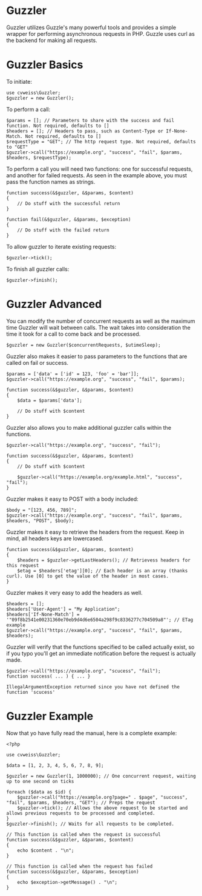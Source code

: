 # Guzzler

Guzzler utilizes Guzzle's many powerful tools and provides a simple wrapper for performing asynchronous requests in PHP. Guzzle uses curl as the backend for making all requests.

# Guzzler Basics

To initiate:

    use cvweiss\Guzzler;
    $guzzler = new Guzzler();

To perform a call:
   
    $params = []; // Parameters to share with the success and fail function. Not required, defaults to []
    $headers = []; // Headers to pass, such as Content-Type or If-None-Match. Not required, defaults to []
    $requestType = "GET"; // The http request type. Not required, defaults to "GET"
    $guzzler->call("https://example.org", "success", "fail", $params, $headers, $requestType);

To perform a call you will need two functions: one for successful requests, and another for failed requests. As seen in the example above, you must pass the function names as strings.

    function success(&$guzzler, &$params, $content)
    {
        // Do stuff with the successful return
    }
    
    function fail(&$guzzler, &$params, $exception)
    {
        // Do stuff with the failed return
    }
    
To allow guzzler to iterate existing requests:

    $guzzler->tick();
    
To finish all guzzler calls:

    $guzzler->finish();

# Guzzler Advanced

You can modify the number of concurrent requests as well as the maximum time Guzzler will wait between calls. The wait takes into consideration the time it took for a call to come back and be processed.

    $guzzler = new Guzzler($concurrentRequests, $utimeSleep);
    
Guzzler also makes it easier to pass parameters to the functions that are called on fail or success.

    $params = ['data' = ['id' = 123, 'foo' = 'bar']];
    $guzzler->call("https://example.org", "success", "fail", $params);
    
    function success(&$guzzler, &$params, $content)
    {
        $data = $params['data'];
        
        // Do stuff with $content
    }
    
Guzzler also allows you to make additional guzzler calls within the functions.

    $guzzler->call("https://example.org", "success", "fail");
    
    function success(&$guzzler, &$params, $content)
    {
        // Do stuff with $content
        
        $guzzler->call("https://example.org/example.html", "success", "fail");
    }
    
Guzzler makes it easy to POST with a body included:

    $body = "[123, 456, 789]";
    $guzzler->call("https://example.org", "success", "fail", $params, $headers, "POST", $body);
    
Guzzler makes it easy to retrieve the headers from the request. Keep in mind, all headers keys are lowercased.

    function success(&$guzzler, &$params, $content)
    {
        $headers = $guzzler->getLastHeaders(); // Retrievess headers for this request
        $etag = $headers['etag'][0]; // Each header is an array (thanks curl). Use [0] to get the value of the header in most cases.
    }
    
Guzzler makes it very easy to add the headers as well.

    $headers = [];
    $headers['User-Agent'] = "My Application";
    $headers['If-None-Match'] = '"09f8b2541e00231360e70eb9d4d6e6504a298f9c8336277c704509a8"'; // ETag example
    $guzzler->call("https://example.org", "success", "fail", $params, $headers);

Guzzler will verify that the functions specified to be called actually exist, so if you typo you'll get an immediate notification before the request is actually made.

    $guzzler->call("https://example.org", "scucess", "fail");
    function success( ... ) { ... } 
    
    IllegalArgumentException returned since you have not defined the function 'scucess'
    
# Guzzler Example

Now that yo have fully read the manual, here is a complete example:

    <?php
    
    use cvweiss\Guzzler;
    
    $data = [1, 2, 3, 4, 5, 6, 7, 8, 9];
    
    $guzzler = new Guzzler(1, 1000000); // One concurrent request, waiting up to one second on ticks
    
    foreach ($data as $id) {
        $guzzler->call("https://example.org?page=" . $page", "success", "fail", $params, $headers, "GET"); // Preps the request
        $guzzler->tick(); // Allows the above request to be started and allows previous requests to be processed and completed.
    }
    $guzzler->finish(); // Waits for all requests to be completed.
    
    // This function is called when the request is successful
    function success(&$guzzler, &$params, $content)
    {
        echo $content . "\n";
    }
    
    // This function is called when the request has failed
    function success(&$guzzler, &$params, $exception)
    {
        echo $exception->getMessage() . "\n";
    }    
